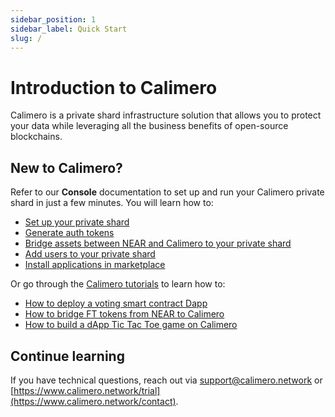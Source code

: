 ```yaml
---
sidebar_position: 1
sidebar_label: Quick Start
slug: /
---
```


# Introduction to Calimero

Calimero is a private shard infrastructure solution that allows you to protect your data while leveraging all the business benefits of open-source blockchains.

## New to Calimero?

Refer to our **Console** documentation to set up and run your Calimero private shard in just a few minutes. You will learn how to:

- [Set up your private shard](/docs/getting_started/set_shard.md)
- [Generate auth tokens](/docs/getting_started/generate_token.md)
- [Bridge assets between NEAR and Calimero to your private shard](/docs/getting_started/bridge_console.md)
- [Add users to your private shard](/docs/getting_started/adding_users.md)
- [Install applications in marketplace](/docs/getting_started/market_place.md)

Or go through the [Calimero tutorials](/) to learn how to:

- [How to deploy a voting smart contract Dapp](/docs/tutorial/voting-tutoral.md)
- [How to bridge FT tokens from NEAR to Calimero](/docs/tutorial/bridging-ft-token.md)
- [How to build a dApp Tic Tac Toe game on Calimero](/docs/tutorial/tic-tac-toe.mdx)

## Continue learning

If you have technical questions, reach out via [support@calimero.network](mailto:support@calimero.network) or [https://www.calimero.network/trial](https://www.calimero.network/contact).
